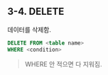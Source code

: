 ## 3-4. DELETE

데이터를 삭제함.

```sql 
DELETE FROM <table name>
WHERE <condition>
```
> WHERE 안 적으면 다 지워짐.